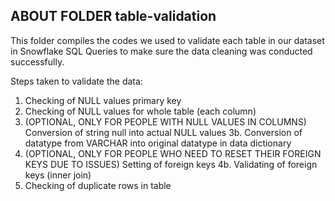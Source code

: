 ABOUT FOLDER table-validation
-----------------------------------------------------------------
This folder compiles the codes we used to validate each table in our dataset in Snowflake SQL Queries to make sure the data cleaning was conducted successfully.

Steps taken to validate the data:
1. Checking of NULL values primary key 
2. Checking of NULL values for whole table (each column)
3. (OPTIONAL, ONLY FOR PEOPLE WITH NULL VALUES IN COLUMNS) Conversion of string null into actual NULL values
3b. Conversion of datatype from VARCHAR into original datatype in data dictionary 
4. (OPTIONAL, ONLY FOR PEOPLE WHO NEED TO RESET THEIR FOREIGN KEYS DUE TO ISSUES) Setting of foreign keys 
4b. Validating of foreign keys (inner join)
5. Checking of duplicate rows in table
